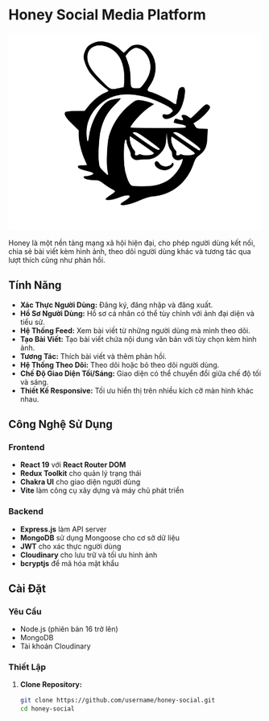 # Honey Social Media Platform

![Honey Logo](https://github.com/hjsad1994/honey-social/blob/main/frontend/public/dark-logo.svg)

Honey là một nền tảng mạng xã hội hiện đại, cho phép người dùng kết nối, chia sẻ bài viết kèm hình ảnh, theo dõi người dùng khác và tương tác qua lượt thích cũng như phản hồi.

## Tính Năng

- **Xác Thực Người Dùng:** Đăng ký, đăng nhập và đăng xuất.
- **Hồ Sơ Người Dùng:** Hồ sơ cá nhân có thể tùy chỉnh với ảnh đại diện và tiểu sử.
- **Hệ Thống Feed:** Xem bài viết từ những người dùng mà mình theo dõi.
- **Tạo Bài Viết:** Tạo bài viết chứa nội dung văn bản với tùy chọn kèm hình ảnh.
- **Tương Tác:** Thích bài viết và thêm phản hồi.
- **Hệ Thống Theo Dõi:** Theo dõi hoặc bỏ theo dõi người dùng.
- **Chế Độ Giao Diện Tối/Sáng:** Giao diện có thể chuyển đổi giữa chế độ tối và sáng.
- **Thiết Kế Responsive:** Tối ưu hiển thị trên nhiều kích cỡ màn hình khác nhau.

## Công Nghệ Sử Dụng

### Frontend
- **React 19** với **React Router DOM**
- **Redux Toolkit** cho quản lý trạng thái
- **Chakra UI** cho giao diện người dùng
- **Vite** làm công cụ xây dựng và máy chủ phát triển

### Backend
- **Express.js** làm API server
- **MongoDB** sử dụng Mongoose cho cơ sở dữ liệu
- **JWT** cho xác thực người dùng
- **Cloudinary** cho lưu trữ và tối ưu hình ảnh
- **bcryptjs** để mã hóa mật khẩu

## Cài Đặt

### Yêu Cầu
- Node.js (phiên bản 16 trở lên)
- MongoDB
- Tài khoản Cloudinary

### Thiết Lập
1. **Clone Repository:**
   ```bash
   git clone https://github.com/username/honey-social.git
   cd honey-social
